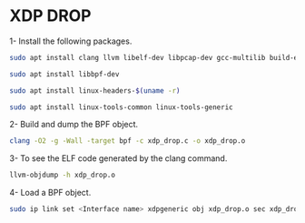 # XDP DROP

1- Install the following packages.
```bash
sudo apt install clang llvm libelf-dev libpcap-dev gcc-multilib build-essential
```
```bash
sudo apt install libbpf-dev
```
```bash
sudo apt install linux-headers-$(uname -r)
```
```bash
sudo apt install linux-tools-common linux-tools-generic
```

2- Build and dump the BPF object.
```bash
clang -O2 -g -Wall -target bpf -c xdp_drop.c -o xdp_drop.o
```

3- To see the ELF code generated by the clang command.
```bash
llvm-objdump -h xdp_drop.o
```

4- Load a BPF object.
```bash
sudo ip link set <Interface name> xdpgeneric obj xdp_drop.o sec xdp_drop
```
